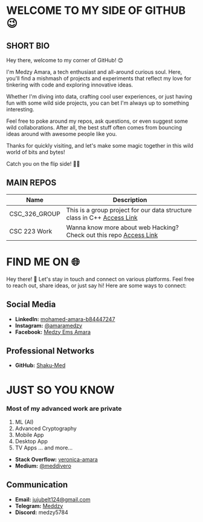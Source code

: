 # WELCOME TO MY SIDE OF GITHUB 😉

## SHORT BIO
Hey there, welcome to my corner of GitHub! 😊

I'm Medzy Amara, a tech enthusiast and all-around curious soul. Here, you'll find a mishmash of projects and experiments that reflect my love for tinkering with code and exploring innovative ideas.

Whether I'm diving into data, crafting cool user experiences, or just having fun with some wild side projects, you can bet I'm always up to something interesting.

Feel free to poke around my repos, ask questions, or even suggest some wild collaborations. After all, the best stuff often comes from bouncing ideas around with awesome people like you.

Thanks for quickly visiting, and let's make some magic together in this wild world of bits and bytes!

Catch you on the flip side! 🚀🌟

## MAIN REPOS

| Name          | Description                             |
| ------------- | --------------------------------------- |
| CSC_326_GROUP    | This is a group project for our data structure class in C++ [Access Link](https://github.com/Shaku-Med/CSC_326_Group)|
| CSC 223 Work     | Wanna know more about web Hacking? Check out this repo [Access Link](https://github.com/Shaku-Med/CSC232)|

# FIND ME ON 🌐

Hey there! 👋 Let's stay in touch and connect on various platforms. Feel free to reach out, share ideas, or just say hi! Here are some ways to connect:

## Social Media

- **LinkedIn:** [mohamed-amara-b84447247](https://www.linkedin.com/in/mohamed-amara-b84447247)
- **Instagram:** [@amaramedzy](https://www.instagram.com/amaramedzy)
- **Facebook:** [Medzy Ems Amara](https://www.facebook.com/medzy.amara.1/)

## Professional Networks

- **GitHub:** [Shaku-Med](https://github.com/Shaku-Med)

# JUST SO YOU KNOW
### Most of my advanced work are private
1. ML (AI)
2. Advanced Cryptography
3. Mobile App
4. Desktop App
5. TV Apps
... and more...

   
- **Stack Overflow:** [veronica-amara](https://stackoverflow.com/users/22563668/veronica-amara)
- **Medium:** [@meddivero](https://medium.com/@meddivero)

## Communication

- **Email:** jujubelt124@gmail.com
- **Telegram:** [Meddzy](https://t.me/Meddzy)
- **Discord:** medzy5784
